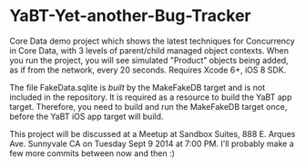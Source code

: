 YaBT-Yet-another-Bug-Tracker
============================

Core Data demo project which shows the latest techniques for Concurrency in Core Data, with 3 levels of
parent/child managed object contexts.  When you run the project, you will see simulated "Product" objects
being added, as if from the network, every 20 seconds.  Requires Xcode 6+, iOS 8 SDK.

The file FakeData.sqlite is *built* by the MakeFakeDB target and is not included in the repository.
It is required as a resource to build the YaBT app target.  Therefore, you need to build and run the
MakeFakeDB target once, before the YaBT iOS app target will build.

This project will be discussed at a Meetup at Sandbox Suites, 888 E. Arques Ave. Sunnyvale CA on Tuesday
Sept 9 2014 at 7:00 PM.  I'll probably make a few more commits between now and then :)
